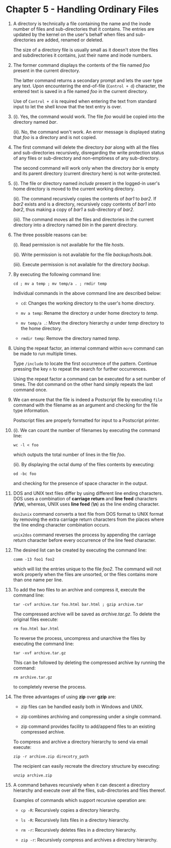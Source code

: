 # Chapter 5 - Handling Ordinary Files

1.  A directory is technically a file containing the name and the inode number of files and sub-directories that it contains. The entries are updated by the kernel on the user's behalf when files and sub-directories are added, renamed or deleted.

    The size of a directory file is usually small as it doesn't store the files and subdirectories it contains, just their name and inode numbers.

2.  The former command displays the contents of the file named _foo_ present in the current directory.

    The latter command returns a secondary prompt and lets the user type any text. Upon encountering the end-of-file (`Control + d`) character, the entered text is saved in a file named _foo_ in the current directory.

    Use of `Control + d` is required when entering the text from standard input to let the shell know that the text entry is over.

3.  (i). Yes, the command would work. The file _foo_ would be copied into the directory named _bar_.

    (ii). No, the command won't work. An error message is displayed stating that _foo_ is a directory and is not copied.

4.  The first command will delete the directory _bar_ along with all the files and sub-directories recursively, disregarding the write protection status of any files or sub-directory and non-emptiness of any sub-directory.

    The second command will work only when the directory _bar_ is empty and its parent directory (current directory here) is not write-protected.

5.  (i). The file or directory named _include_ present in the logged-in user's home directory is moved to the current working directory.

    (ii). The command recursively copies the contents of _bar1_ to _bar2_. If _bar2_ exists and is a directory, recursively copy contents of _bar1_ into _bar2_, thus making a copy of _bar1_ a sub-directory of _bar2_.

    (iii). The command moves all the files and directories in the current directory into a directory named _bin_ in the parent directory.

6.  The three possible reasons can be:

    (i). Read permission is not available for the file _hosts_.

    (ii). Write permission is not available for the file _backup/hosts.bak_.

    (iii). Execute permission is not available for the directory _backup_.

7.  By executing the following command line:

    `cd ; mv a temp ; mv temp/a . ; rmdir temp`

    Individual commands in the above command line are described below:

    -   `cd`: Changes the working directory to the user's home directory.

    -   `mv a temp`: Rename the directory _a_ under home directory to _temp_.

    -   `mv temp/a .`: Move the directory hierarchy _a_ under _temp_ directory to the home directory.

    -   `rmdir temp`: Remove the directory named _temp_.

8.  Using the repeat factor, an internal command within `more` command can be made to run multiple times.

    Type `/include` to locate the first occurrence of the pattern. Continue pressing the key `n` to repeat the search for further occurrences.

    Using the repeat factor a command can be executed for a set number of times. The dot command on the other hand simply repeats the last command once.

9.  We can ensure that the file is indeed a Postscript file by executing `file` command with the filename as an argument and checking for the file type information.

    Postscript files are properly formatted for input to a Postscript printer.

10. (i). We can count the number of filenames by executing the command line:

    `wc -l < foo`

    which outputs the total number of lines in the file _foo_.

    (ii). By displaying the octal dump of the files contents by executing:

    `od -bc foo`

    and checking for the presence of space character in the output.

11. DOS and UNIX text files differ by using different line ending characters. DOS uses a combination of **carriage return** and **line feed** characters (**\r\n**), whereas, UNIX uses **line feed** (**\n**) as the line ending character.

    `dos2unix` command converts a text file from DOS format to UNIX format by removing the extra carriage return characters from the places where the line ending character combination occurs.

    `unix2dos` command reverses the process by appending the carriage return character before every occurrence of the line feed character.

12. The desired list can be created by executing the command line:

    `comm -13 foo1 foo2`

    which will list the entries unique to the file _foo2_. The command will not work properly when the files are unsorted, or the files contains more than one name per line.

13. To add the two files to an archive and compress it, execute the command line:

    `tar -cvf archive.tar foo.html bar.html ; gzip archive.tar`

    The compressed archive will be saved as _archive.tar.gz_. To delete the original files execute:

    `rm foo.html bar.html`

    To reverse the process, uncompress and unarchive the files by executing the command line:

    `tar -xvf archive.tar.gz`

    This can be followed by deleting the compressed archive by running the command:

    `rm archive.tar.gz`

    to completely reverse the process.

14. The three advantages of using **zip** over **gzip** are:

    -   zip files can be handled easily both in Windows and UNIX.

    -   zip combines archiving and compressing under a single command.

    -   zip command provides facility to add/append files to an existing compressed archive.

    To compress and archive a directory hierarchy to send via email execute:

    `zip -r archive.zip direcotry_path`

    The recipient can easily recreate the directory structure by executing:

    `unzip archive.zip`

15. A command behaves recursively when it can descent a directory hierarchy and execute over all the files, sub-directories and files thereof.

    Examples of commands which support recursive operation are:

    -   `cp -R`: Recursively copies a directory hierarchy.

    -   `ls -R`: Recursively lists files in a directory hierarchy.

    -   `rm -r`: Recursively deletes files in a directory hierarchy.

    -   `zip -r`: Recursively compress and archives a directory hierarchy.
